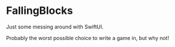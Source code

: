 # FallingBlocks

Just some messing around with SwiftUI.

Probably the worst possible choice to write a game in, but why not!

